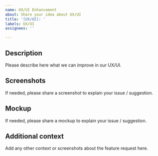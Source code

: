 ```yaml
---
name: UX/UI Enhancement
about: Share your idea about UX/UI
title: '[UX/UI]: '
labels: UX/UI
assignees: ''

---
```


## Description
Please describe here what we can improve in our UX/UI.

## Screenshots
If needed, please share a screenshot to explain your issue / suggestion.

## Mockup
If needed, please share a mockup to explain your issue / suggestion.

## Additional context
Add any other context or screenshots about the feature request here.